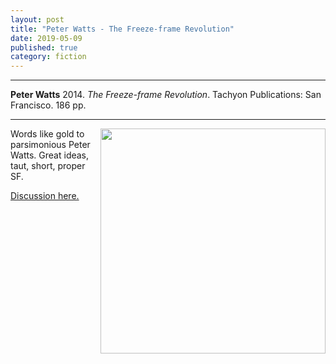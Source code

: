 ```yaml
---
layout: post
title: "Peter Watts - The Freeze-frame Revolution"
date: 2019-05-09
published: true
category: fiction
---
```



***
<b>Peter Watts</b> 2014. _The Freeze-frame Revolution_. Tachyon Publications: San Francisco. 186 pp.

***

<img align="right" width="360" src="https://tachyonpublications.com/wp-content/uploads/2017/07/FreezeFrame-1.png" alt="">  

Words like gold to parsimonious Peter Watts.  Great ideas, taut, short, proper SF.  


[Discussion here.](https://www.reddit.com/r/printSF/comments/8omjxm/spoilers_discussion_of_the_freezeframe_revolution/)
